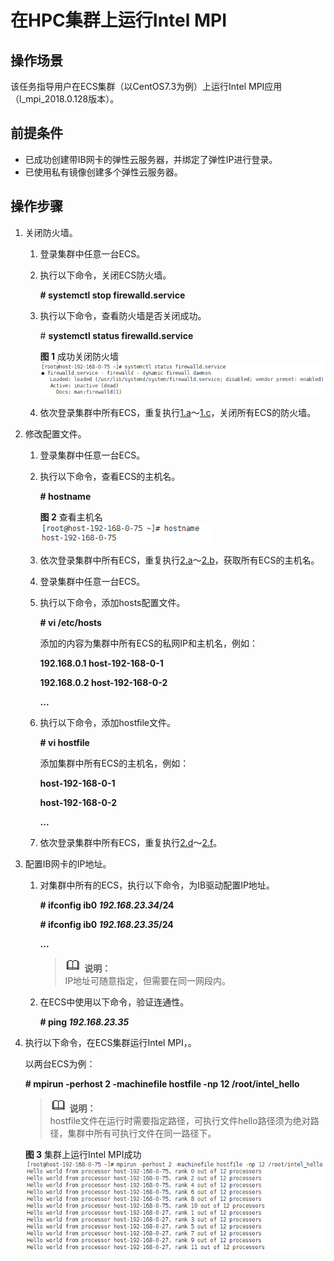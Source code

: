 # 在HPC集群上运行Intel MPI<a name="ZH-CN_TOPIC_0078132341"></a>

## 操作场景<a name="section39409765203552"></a>

该任务指导用户在ECS集群（以CentOS7.3为例）上运行Intel MPI应用（l\_mpi\_2018.0.128版本）。

## 前提条件<a name="section872167203543"></a>

-   已成功创建带IB网卡的弹性云服务器，并绑定了弹性IP进行登录。
-   已使用私有镜像创建多个弹性云服务器。

## 操作步骤<a name="section49916607203611"></a>

1.  关闭防火墙。
    1.  <a name="li41451650203628"></a>登录集群中任意一台ECS。
    2.  执行以下命令，关闭ECS防火墙。

        **\# systemctl stop firewalld.service**

    3.  <a name="li39164885203628"></a>执行以下命令，查看防火墙是否关闭成功。

        \#  **systemctl status firewalld.service**

        **图 1**  成功关闭防火墙<a name="fig29934513203628"></a>  
        ![](figures/成功关闭防火墙.png "成功关闭防火墙")

    4.  依次登录集群中所有ECS，重复执行[1.a](#li41451650203628)～[1.c](#li39164885203628)，关闭所有ECS的防火墙。

2.  修改配置文件。
    1.  <a name="li16885562203628"></a>登录集群中任意一台ECS。
    2.  <a name="li17752331203628"></a>执行以下命令，查看ECS的主机名。

        **\# hostname**

        **图 2**  查看主机名<a name="fig56547925203628"></a>  
        ![](figures/查看主机名.png "查看主机名")

    3.  依次登录集群中所有ECS，重复执行[2.a](#li16885562203628)～[2.b](#li17752331203628)，获取所有ECS的主机名。
    4.  <a name="li63876522203628"></a>登录集群中任意一台ECS。
    5.  执行以下命令，添加hosts配置文件。

        **\# vi /etc/hosts**

        添加的内容为集群中所有ECS的私网IP和主机名，例如：

        **192.168.0.1 host-192-168-0-1**

        **192.168.0.2 host-192-168-0-2**

        **...**

    6.  <a name="li28886600203628"></a>执行以下命令，添加hostfile文件。

        **\# vi hostfile**

        添加集群中所有ECS的主机名，例如：

        **host-192-168-0-1**

        **host-192-168-0-2**

        **...**

    7.  依次登录集群中所有ECS，重复执行[2.d](#li63876522203628)～[2.f](#li28886600203628)。

3.  配置IB网卡的IP地址。
    1.  对集群中所有的ECS，执行以下命令，为IB驱动配置IP地址。

        **\# ifconfig ib0  _192.168.23.34_/24**

        **\# ifconfig ib0  _192.168.23.35_/24**

        **...**

        >![](public_sys-resources/icon-note.gif) **说明：**   
        >IP地址可随意指定，但需要在同一网段内。  

    2.  在ECS中使用以下命令，验证连通性。

        **\# ping  _192.168.23.35_**

4.  执行以下命令，在ECS集群运行Intel MPI，。

    以两台ECS为例：

    **\# mpirun -perhost 2 -machinefile hostfile -np 12 /root/intel\_hello**

    >![](public_sys-resources/icon-note.gif) **说明：**   
    >hostfile文件在运行时需要指定路径，可执行文件hello路径须为绝对路径，集群中所有可执行文件在同一路径下。  

    **图 3**  集群上运行Intel MPI成功<a name="fig13312296203628"></a>  
    ![](figures/集群上运行Intel-MPI成功.png "集群上运行Intel-MPI成功")


